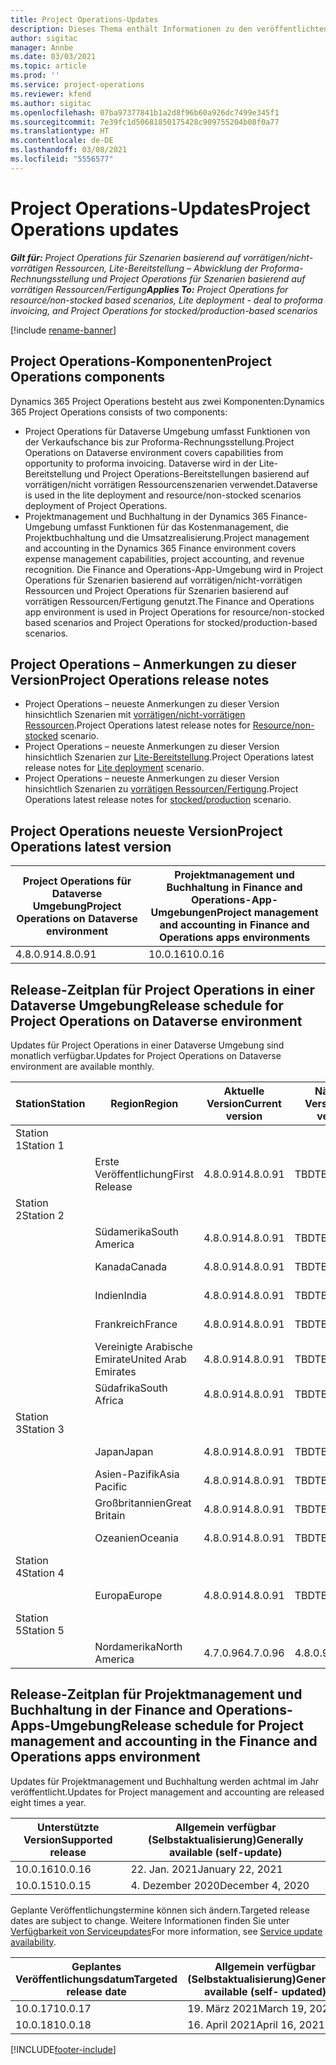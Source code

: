 ```yaml
---
title: Project Operations-Updates
description: Dieses Thema enthält Informationen zu den veröffentlichten Versionen von Dynamics 365 Project Operations.
author: sigitac
manager: Annbe
ms.date: 03/03/2021
ms.topic: article
ms.prod: ''
ms.service: project-operations
ms.reviewer: kfend
ms.author: sigitac
ms.openlocfilehash: 07ba97377841b1a2d8f96b60a926dc7499e345f1
ms.sourcegitcommit: 7e39fc1d50681850175428c909755204b08f0a77
ms.translationtype: HT
ms.contentlocale: de-DE
ms.lasthandoff: 03/08/2021
ms.locfileid: "5556577"
---
```

# <a name="project-operations-updates"></a><span data-ttu-id="f8c1a-103">Project Operations-Updates</span><span class="sxs-lookup"><span data-stu-id="f8c1a-103">Project Operations updates</span></span>

<span data-ttu-id="f8c1a-104">_**Gilt für:** Project Operations für Szenarien basierend auf vorrätigen/nicht-vorrätigen Ressourcen, Lite-Bereitstellung – Abwicklung der Proforma-Rechnungsstellung und Project Operations für Szenarien basierend auf vorrätigen Ressourcen/Fertigung_</span><span class="sxs-lookup"><span data-stu-id="f8c1a-104">_**Applies To:** Project Operations for resource/non-stocked based scenarios, Lite deployment - deal to proforma invoicing, and Project Operations for stocked/production-based scenarios_</span></span>

[!include [rename-banner](~/includes/cc-data-platform-banner.md)]

## <a name="project-operations-components"></a><span data-ttu-id="f8c1a-105">Project Operations-Komponenten</span><span class="sxs-lookup"><span data-stu-id="f8c1a-105">Project Operations components</span></span>

<span data-ttu-id="f8c1a-106">Dynamics 365 Project Operations besteht aus zwei Komponenten:</span><span class="sxs-lookup"><span data-stu-id="f8c1a-106">Dynamics 365 Project Operations consists of two components:</span></span>

- <span data-ttu-id="f8c1a-107">Project Operations für Dataverse Umgebung umfasst Funktionen von der Verkaufschance bis zur Proforma-Rechnungsstellung.</span><span class="sxs-lookup"><span data-stu-id="f8c1a-107">Project Operations on Dataverse environment covers capabilities from opportunity to proforma invoicing.</span></span> <span data-ttu-id="f8c1a-108">Dataverse wird in der Lite-Bereitstellung und Project Operations-Bereitstellungen basierend auf vorrätigen/nicht vorrätigen Ressourcenszenarien verwendet.</span><span class="sxs-lookup"><span data-stu-id="f8c1a-108">Dataverse is used in the lite deployment and resource/non-stocked scenarios deployment of Project Operations.</span></span>
- <span data-ttu-id="f8c1a-109">Projektmanagement und Buchhaltung in der Dynamics 365 Finance-Umgebung umfasst Funktionen für das Kostenmanagement, die Projektbuchhaltung und die Umsatzrealisierung.</span><span class="sxs-lookup"><span data-stu-id="f8c1a-109">Project management and accounting in the Dynamics 365 Finance environment covers expense management capabilities, project accounting, and revenue recognition.</span></span> <span data-ttu-id="f8c1a-110">Die Finance and Operations-App-Umgebung wird in Project Operations für Szenarien basierend auf vorrätigen/nicht-vorrätigen Ressourcen und Project Operations für Szenarien basierend auf vorrätigen Ressourcen/Fertigung genutzt.</span><span class="sxs-lookup"><span data-stu-id="f8c1a-110">The Finance and Operations app environment is used in Project Operations for resource/non-stocked based scenarios and Project Operations for stocked/production-based scenarios.</span></span>

## <a name="project-operations-release-notes"></a><span data-ttu-id="f8c1a-111">Project Operations – Anmerkungen zu dieser Version</span><span class="sxs-lookup"><span data-stu-id="f8c1a-111">Project Operations release notes</span></span>
- <span data-ttu-id="f8c1a-112">Project Operations – neueste Anmerkungen zu dieser Version hinsichtlich Szenarien mit [vorrätigen/nicht-vorrätigen Ressourcen](whats-new-mar-2021-resource-based.md).</span><span class="sxs-lookup"><span data-stu-id="f8c1a-112">Project Operations latest release notes for [Resource/non-stocked](whats-new-mar-2021-resource-based.md) scenario.</span></span>
- <span data-ttu-id="f8c1a-113">Project Operations – neueste Anmerkungen zu dieser Version hinsichtlich Szenarien zur [Lite-Bereitstellung](../pro/whats-new/whats-new-mar-2021-lite.md).</span><span class="sxs-lookup"><span data-stu-id="f8c1a-113">Project Operations latest release notes for [Lite deployment](../pro/whats-new/whats-new-mar-2021-lite.md) scenario.</span></span>
- <span data-ttu-id="f8c1a-114">Project Operations – neueste Anmerkungen zu dieser Version hinsichtlich Szenarien zu [vorrätigen Ressourcen/Fertigung](../prod-pma/whats-new/whats-new-jan-2021-stocked.md).</span><span class="sxs-lookup"><span data-stu-id="f8c1a-114">Project Operations latest release notes for [stocked/production](../prod-pma/whats-new/whats-new-jan-2021-stocked.md) scenario.</span></span>

## <a name="project-operations-latest-version"></a><span data-ttu-id="f8c1a-115">Project Operations neueste Version</span><span class="sxs-lookup"><span data-stu-id="f8c1a-115">Project Operations latest version</span></span>

| <span data-ttu-id="f8c1a-116">Project Operations für Dataverse Umgebung</span><span class="sxs-lookup"><span data-stu-id="f8c1a-116">Project Operations on Dataverse environment</span></span> | <span data-ttu-id="f8c1a-117">Projektmanagement und Buchhaltung in Finance and Operations-App-Umgebungen</span><span class="sxs-lookup"><span data-stu-id="f8c1a-117">Project management and accounting in Finance and Operations apps environments</span></span> |
| --- | --- |
| <span data-ttu-id="f8c1a-118">4.8.0.91</span><span class="sxs-lookup"><span data-stu-id="f8c1a-118">4.8.0.91</span></span> | <span data-ttu-id="f8c1a-119">10.0.16</span><span class="sxs-lookup"><span data-stu-id="f8c1a-119">10.0.16</span></span> |

## <a name="release-schedule-for-project-operations-on-dataverse-environment"></a><span data-ttu-id="f8c1a-120">Release-Zeitplan für Project Operations in einer Dataverse Umgebung</span><span class="sxs-lookup"><span data-stu-id="f8c1a-120">Release schedule for Project Operations on Dataverse environment</span></span>

<span data-ttu-id="f8c1a-121">Updates für Project Operations in einer Dataverse Umgebung sind monatlich verfügbar.</span><span class="sxs-lookup"><span data-stu-id="f8c1a-121">Updates for Project Operations on Dataverse environment are available monthly.</span></span> 

| <span data-ttu-id="f8c1a-122">Station</span><span class="sxs-lookup"><span data-stu-id="f8c1a-122">Station</span></span>   | <span data-ttu-id="f8c1a-123">Region</span><span class="sxs-lookup"><span data-stu-id="f8c1a-123">Region</span></span>        | <span data-ttu-id="f8c1a-124">Aktuelle Version</span><span class="sxs-lookup"><span data-stu-id="f8c1a-124">Current version</span></span> | <span data-ttu-id="f8c1a-125">Nächste Version</span><span class="sxs-lookup"><span data-stu-id="f8c1a-125">Next version</span></span> | <span data-ttu-id="f8c1a-126">Allgemein verfügbar</span><span class="sxs-lookup"><span data-stu-id="f8c1a-126">Generally available</span></span> |
|-----------|---------------|-----------------|--------------|---------------------|
| <span data-ttu-id="f8c1a-127">Station 1</span><span class="sxs-lookup"><span data-stu-id="f8c1a-127">Station 1</span></span> |   &nbsp;      |    &nbsp;       | &nbsp;       |      &nbsp;         |
|   &nbsp;  | <span data-ttu-id="f8c1a-128">Erste Veröffentlichung</span><span class="sxs-lookup"><span data-stu-id="f8c1a-128">First Release</span></span> |  <span data-ttu-id="f8c1a-129">4.8.0.91</span><span class="sxs-lookup"><span data-stu-id="f8c1a-129">4.8.0.91</span></span>       | <span data-ttu-id="f8c1a-130">TBD</span><span class="sxs-lookup"><span data-stu-id="f8c1a-130">TBD</span></span>     | <span data-ttu-id="f8c1a-131">02. April 2021</span><span class="sxs-lookup"><span data-stu-id="f8c1a-131">02-Apr-21</span></span>           |
| <span data-ttu-id="f8c1a-132">Station 2</span><span class="sxs-lookup"><span data-stu-id="f8c1a-132">Station 2</span></span> |   &nbsp;      |    &nbsp;       | &nbsp;       |      &nbsp;         |
|   &nbsp;  | <span data-ttu-id="f8c1a-133">Südamerika</span><span class="sxs-lookup"><span data-stu-id="f8c1a-133">South America</span></span> |  <span data-ttu-id="f8c1a-134">4.8.0.91</span><span class="sxs-lookup"><span data-stu-id="f8c1a-134">4.8.0.91</span></span>       | <span data-ttu-id="f8c1a-135">TBD</span><span class="sxs-lookup"><span data-stu-id="f8c1a-135">TBD</span></span>     | <span data-ttu-id="f8c1a-136">02. April 2021</span><span class="sxs-lookup"><span data-stu-id="f8c1a-136">02-Apr-21</span></span>           |
|    &nbsp; | <span data-ttu-id="f8c1a-137">Kanada</span><span class="sxs-lookup"><span data-stu-id="f8c1a-137">Canada</span></span>        |  <span data-ttu-id="f8c1a-138">4.8.0.91</span><span class="sxs-lookup"><span data-stu-id="f8c1a-138">4.8.0.91</span></span>       | <span data-ttu-id="f8c1a-139">TBD</span><span class="sxs-lookup"><span data-stu-id="f8c1a-139">TBD</span></span>     | <span data-ttu-id="f8c1a-140">02. April 2021</span><span class="sxs-lookup"><span data-stu-id="f8c1a-140">02-Apr-21</span></span>           |
|   &nbsp;  | <span data-ttu-id="f8c1a-141">Indien</span><span class="sxs-lookup"><span data-stu-id="f8c1a-141">India</span></span>         |  <span data-ttu-id="f8c1a-142">4.8.0.91</span><span class="sxs-lookup"><span data-stu-id="f8c1a-142">4.8.0.91</span></span>       | <span data-ttu-id="f8c1a-143">TBD</span><span class="sxs-lookup"><span data-stu-id="f8c1a-143">TBD</span></span>     | <span data-ttu-id="f8c1a-144">02. April 2021</span><span class="sxs-lookup"><span data-stu-id="f8c1a-144">02-Apr-21</span></span>           |
|   &nbsp;  | <span data-ttu-id="f8c1a-145">Frankreich</span><span class="sxs-lookup"><span data-stu-id="f8c1a-145">France</span></span>         |  <span data-ttu-id="f8c1a-146">4.8.0.91</span><span class="sxs-lookup"><span data-stu-id="f8c1a-146">4.8.0.91</span></span>       | <span data-ttu-id="f8c1a-147">TBD</span><span class="sxs-lookup"><span data-stu-id="f8c1a-147">TBD</span></span>     | <span data-ttu-id="f8c1a-148">02. April 2021</span><span class="sxs-lookup"><span data-stu-id="f8c1a-148">02-Apr-21</span></span>           |
|   &nbsp;  | <span data-ttu-id="f8c1a-149">Vereinigte Arabische Emirate</span><span class="sxs-lookup"><span data-stu-id="f8c1a-149">United Arab Emirates</span></span>         |  <span data-ttu-id="f8c1a-150">4.8.0.91</span><span class="sxs-lookup"><span data-stu-id="f8c1a-150">4.8.0.91</span></span>       | <span data-ttu-id="f8c1a-151">TBD</span><span class="sxs-lookup"><span data-stu-id="f8c1a-151">TBD</span></span>     | <span data-ttu-id="f8c1a-152">02. April 2021</span><span class="sxs-lookup"><span data-stu-id="f8c1a-152">02-Apr-21</span></span>           |
|   &nbsp;  | <span data-ttu-id="f8c1a-153">Südafrika</span><span class="sxs-lookup"><span data-stu-id="f8c1a-153">South Africa</span></span>         |  <span data-ttu-id="f8c1a-154">4.8.0.91</span><span class="sxs-lookup"><span data-stu-id="f8c1a-154">4.8.0.91</span></span>       | <span data-ttu-id="f8c1a-155">TBD</span><span class="sxs-lookup"><span data-stu-id="f8c1a-155">TBD</span></span>     | <span data-ttu-id="f8c1a-156">02. April 2021</span><span class="sxs-lookup"><span data-stu-id="f8c1a-156">02-Apr-21</span></span>           |
| <span data-ttu-id="f8c1a-157">Station 3</span><span class="sxs-lookup"><span data-stu-id="f8c1a-157">Station 3</span></span>  |      &nbsp;   |     &nbsp;      |     &nbsp;   |      &nbsp;         |
|   &nbsp;  | <span data-ttu-id="f8c1a-158">Japan</span><span class="sxs-lookup"><span data-stu-id="f8c1a-158">Japan</span></span>         |  <span data-ttu-id="f8c1a-159">4.8.0.91</span><span class="sxs-lookup"><span data-stu-id="f8c1a-159">4.8.0.91</span></span>       | <span data-ttu-id="f8c1a-160">TBD</span><span class="sxs-lookup"><span data-stu-id="f8c1a-160">TBD</span></span>     | <span data-ttu-id="f8c1a-161">09. April 2021</span><span class="sxs-lookup"><span data-stu-id="f8c1a-161">09-Apr-21</span></span>           |
|   &nbsp;  | <span data-ttu-id="f8c1a-162">Asien-Pazifik</span><span class="sxs-lookup"><span data-stu-id="f8c1a-162">Asia Pacific</span></span>  |  <span data-ttu-id="f8c1a-163">4.8.0.91</span><span class="sxs-lookup"><span data-stu-id="f8c1a-163">4.8.0.91</span></span>       | <span data-ttu-id="f8c1a-164">TBD</span><span class="sxs-lookup"><span data-stu-id="f8c1a-164">TBD</span></span>     | <span data-ttu-id="f8c1a-165">09. April 2021</span><span class="sxs-lookup"><span data-stu-id="f8c1a-165">09-Apr-21</span></span>           |
|   &nbsp;  | <span data-ttu-id="f8c1a-166">Großbritannien</span><span class="sxs-lookup"><span data-stu-id="f8c1a-166">Great Britain</span></span> |  <span data-ttu-id="f8c1a-167">4.8.0.91</span><span class="sxs-lookup"><span data-stu-id="f8c1a-167">4.8.0.91</span></span>       | <span data-ttu-id="f8c1a-168">TBD</span><span class="sxs-lookup"><span data-stu-id="f8c1a-168">TBD</span></span>     | <span data-ttu-id="f8c1a-169">09. April 2021</span><span class="sxs-lookup"><span data-stu-id="f8c1a-169">09-Apr-21</span></span>           |
|   &nbsp;  | <span data-ttu-id="f8c1a-170">Ozeanien</span><span class="sxs-lookup"><span data-stu-id="f8c1a-170">Oceania</span></span>       |  <span data-ttu-id="f8c1a-171">4.8.0.91</span><span class="sxs-lookup"><span data-stu-id="f8c1a-171">4.8.0.91</span></span>       | <span data-ttu-id="f8c1a-172">TBD</span><span class="sxs-lookup"><span data-stu-id="f8c1a-172">TBD</span></span>     | <span data-ttu-id="f8c1a-173">09. April 2021</span><span class="sxs-lookup"><span data-stu-id="f8c1a-173">09-Apr-21</span></span>           |
| <span data-ttu-id="f8c1a-174">Station 4</span><span class="sxs-lookup"><span data-stu-id="f8c1a-174">Station 4</span></span> |     &nbsp;    |     &nbsp;      |     &nbsp;   |      &nbsp;         |
|   &nbsp;  | <span data-ttu-id="f8c1a-175">Europa</span><span class="sxs-lookup"><span data-stu-id="f8c1a-175">Europe</span></span>        |  <span data-ttu-id="f8c1a-176">4.8.0.91</span><span class="sxs-lookup"><span data-stu-id="f8c1a-176">4.8.0.91</span></span>       | <span data-ttu-id="f8c1a-177">TBD</span><span class="sxs-lookup"><span data-stu-id="f8c1a-177">TBD</span></span>     | <span data-ttu-id="f8c1a-178">16. April 2021</span><span class="sxs-lookup"><span data-stu-id="f8c1a-178">16-Apr-21</span></span>           |
| <span data-ttu-id="f8c1a-179">Station 5</span><span class="sxs-lookup"><span data-stu-id="f8c1a-179">Station 5</span></span> |     &nbsp;    |     &nbsp;      |     &nbsp;   |      &nbsp;         |
|   &nbsp;  | <span data-ttu-id="f8c1a-180">Nordamerika</span><span class="sxs-lookup"><span data-stu-id="f8c1a-180">North America</span></span> |  <span data-ttu-id="f8c1a-181">4.7.0.96</span><span class="sxs-lookup"><span data-stu-id="f8c1a-181">4.7.0.96</span></span>       | <span data-ttu-id="f8c1a-182">4.8.0.91</span><span class="sxs-lookup"><span data-stu-id="f8c1a-182">4.8.0.91</span></span>     | <span data-ttu-id="f8c1a-183">12. März 2021</span><span class="sxs-lookup"><span data-stu-id="f8c1a-183">12-Mar-21</span></span>           |

## <a name="release-schedule-for-project-management-and-accounting-in-the-finance-and-operations-apps-environment"></a><span data-ttu-id="f8c1a-184">Release-Zeitplan für Projektmanagement und Buchhaltung in der Finance and Operations-Apps-Umgebung</span><span class="sxs-lookup"><span data-stu-id="f8c1a-184">Release schedule for Project management and accounting in the Finance and Operations apps environment</span></span>

<span data-ttu-id="f8c1a-185">Updates für Projektmanagement und Buchhaltung werden achtmal im Jahr veröffentlicht.</span><span class="sxs-lookup"><span data-stu-id="f8c1a-185">Updates for Project management and accounting are released eight times a year.</span></span>

| <span data-ttu-id="f8c1a-186">Unterstützte Version</span><span class="sxs-lookup"><span data-stu-id="f8c1a-186">Supported release</span></span> | <span data-ttu-id="f8c1a-187">Allgemein verfügbar (Selbstaktualisierung)</span><span class="sxs-lookup"><span data-stu-id="f8c1a-187">Generally available (self-update)</span></span> |
| --- | --- |
| <span data-ttu-id="f8c1a-188">10.0.16</span><span class="sxs-lookup"><span data-stu-id="f8c1a-188">10.0.16</span></span> | <span data-ttu-id="f8c1a-189">22. Jan. 2021</span><span class="sxs-lookup"><span data-stu-id="f8c1a-189">January 22, 2021</span></span> |
| <span data-ttu-id="f8c1a-190">10.0.15</span><span class="sxs-lookup"><span data-stu-id="f8c1a-190">10.0.15</span></span> | <span data-ttu-id="f8c1a-191">4. Dezember 2020</span><span class="sxs-lookup"><span data-stu-id="f8c1a-191">December 4, 2020</span></span> |


<span data-ttu-id="f8c1a-192">Geplante Veröffentlichungstermine können sich ändern.</span><span class="sxs-lookup"><span data-stu-id="f8c1a-192">Targeted release dates are subject to change.</span></span> <span data-ttu-id="f8c1a-193">Weitere Informationen finden Sie unter [Verfügbarkeit von Serviceupdates](https://docs.microsoft.com/dynamics365/fin-ops-core/fin-ops/get-started/public-preview-releases?toc=/dynamics365/finance/toc.json)</span><span class="sxs-lookup"><span data-stu-id="f8c1a-193">For more information, see [Service update availability](https://docs.microsoft.com/dynamics365/fin-ops-core/fin-ops/get-started/public-preview-releases?toc=/dynamics365/finance/toc.json).</span></span>

| <span data-ttu-id="f8c1a-194">Geplantes Veröffentlichungsdatum</span><span class="sxs-lookup"><span data-stu-id="f8c1a-194">Targeted release date</span></span> | <span data-ttu-id="f8c1a-195">Allgemein verfügbar (Selbstaktualisierung)</span><span class="sxs-lookup"><span data-stu-id="f8c1a-195">Generally available (self- updated)</span></span> |
| --- | --- |
| <span data-ttu-id="f8c1a-196">10.0.17</span><span class="sxs-lookup"><span data-stu-id="f8c1a-196">10.0.17</span></span> | <span data-ttu-id="f8c1a-197">19. März 2021</span><span class="sxs-lookup"><span data-stu-id="f8c1a-197">March 19, 2021</span></span> |
| <span data-ttu-id="f8c1a-198">10.0.18</span><span class="sxs-lookup"><span data-stu-id="f8c1a-198">10.0.18</span></span> | <span data-ttu-id="f8c1a-199">16. April 2021</span><span class="sxs-lookup"><span data-stu-id="f8c1a-199">April 16, 2021</span></span> |


[!INCLUDE[footer-include](../includes/footer-banner.md)]
